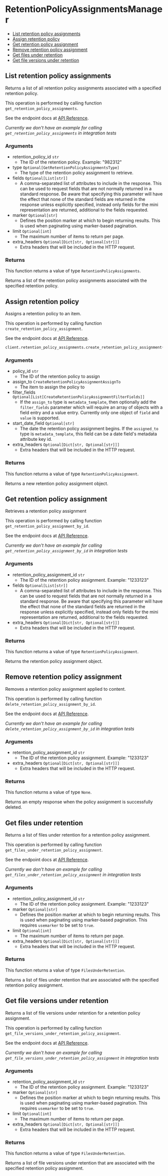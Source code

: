 # RetentionPolicyAssignmentsManager

- [List retention policy assignments](#list-retention-policy-assignments)
- [Assign retention policy](#assign-retention-policy)
- [Get retention policy assignment](#get-retention-policy-assignment)
- [Remove retention policy assignment](#remove-retention-policy-assignment)
- [Get files under retention](#get-files-under-retention)
- [Get file versions under retention](#get-file-versions-under-retention)

## List retention policy assignments

Returns a list of all retention policy assignments associated with a specified
retention policy.

This operation is performed by calling function `get_retention_policy_assignments`.

See the endpoint docs at
[API Reference](https://developer.box.com/reference/get-retention-policies-id-assignments/).

_Currently we don't have an example for calling `get_retention_policy_assignments` in integration tests_

### Arguments

- retention_policy_id `str`
  - The ID of the retention policy. Example: "982312"
- type `Optional[GetRetentionPolicyAssignmentsType]`
  - The type of the retention policy assignment to retrieve.
- fields `Optional[List[str]]`
  - A comma-separated list of attributes to include in the response. This can be used to request fields that are not normally returned in a standard response. Be aware that specifying this parameter will have the effect that none of the standard fields are returned in the response unless explicitly specified, instead only fields for the mini representation are returned, additional to the fields requested.
- marker `Optional[str]`
  - Defines the position marker at which to begin returning results. This is used when paginating using marker-based pagination.
- limit `Optional[int]`
  - The maximum number of items to return per page.
- extra_headers `Optional[Dict[str, Optional[str]]]`
  - Extra headers that will be included in the HTTP request.

### Returns

This function returns a value of type `RetentionPolicyAssignments`.

Returns a list of the retention policy assignments associated with the
specified retention policy.

## Assign retention policy

Assigns a retention policy to an item.

This operation is performed by calling function `create_retention_policy_assignment`.

See the endpoint docs at
[API Reference](https://developer.box.com/reference/post-retention-policy-assignments/).

<!-- sample post_retention_policy_assignments -->

```python
client.retention_policy_assignments.create_retention_policy_assignment(policy_id=retention_policy.id, assign_to=CreateRetentionPolicyAssignmentAssignTo(id=folder.id, type=CreateRetentionPolicyAssignmentAssignToTypeField.FOLDER.value))
```

### Arguments

- policy_id `str`
  - The ID of the retention policy to assign
- assign_to `CreateRetentionPolicyAssignmentAssignTo`
  - The item to assign the policy to
- filter_fields `Optional[List[CreateRetentionPolicyAssignmentFilterFields]]`
  - If the `assign_to` type is `metadata_template`, then optionally add the `filter_fields` parameter which will require an array of objects with a field entry and a value entry. Currently only one object of `field` and `value` is supported.
- start_date_field `Optional[str]`
  - The date the retention policy assignment begins. If the `assigned_to` type is `metadata_template`, this field can be a date field's metadata attribute key id.
- extra_headers `Optional[Dict[str, Optional[str]]]`
  - Extra headers that will be included in the HTTP request.

### Returns

This function returns a value of type `RetentionPolicyAssignment`.

Returns a new retention policy assignment object.

## Get retention policy assignment

Retrieves a retention policy assignment

This operation is performed by calling function `get_retention_policy_assignment_by_id`.

See the endpoint docs at
[API Reference](https://developer.box.com/reference/get-retention-policy-assignments-id/).

_Currently we don't have an example for calling `get_retention_policy_assignment_by_id` in integration tests_

### Arguments

- retention_policy_assignment_id `str`
  - The ID of the retention policy assignment. Example: "1233123"
- fields `Optional[List[str]]`
  - A comma-separated list of attributes to include in the response. This can be used to request fields that are not normally returned in a standard response. Be aware that specifying this parameter will have the effect that none of the standard fields are returned in the response unless explicitly specified, instead only fields for the mini representation are returned, additional to the fields requested.
- extra_headers `Optional[Dict[str, Optional[str]]]`
  - Extra headers that will be included in the HTTP request.

### Returns

This function returns a value of type `RetentionPolicyAssignment`.

Returns the retention policy assignment object.

## Remove retention policy assignment

Removes a retention policy assignment
applied to content.

This operation is performed by calling function `delete_retention_policy_assignment_by_id`.

See the endpoint docs at
[API Reference](https://developer.box.com/reference/delete-retention-policy-assignments-id/).

_Currently we don't have an example for calling `delete_retention_policy_assignment_by_id` in integration tests_

### Arguments

- retention_policy_assignment_id `str`
  - The ID of the retention policy assignment. Example: "1233123"
- extra_headers `Optional[Dict[str, Optional[str]]]`
  - Extra headers that will be included in the HTTP request.

### Returns

This function returns a value of type `None`.

Returns an empty response when the policy assignment
is successfully deleted.

## Get files under retention

Returns a list of files under retention for a retention policy assignment.

This operation is performed by calling function `get_files_under_retention_policy_assignment`.

See the endpoint docs at
[API Reference](https://developer.box.com/reference/get-retention-policy-assignments-id-files-under-retention/).

_Currently we don't have an example for calling `get_files_under_retention_policy_assignment` in integration tests_

### Arguments

- retention_policy_assignment_id `str`
  - The ID of the retention policy assignment. Example: "1233123"
- marker `Optional[str]`
  - Defines the position marker at which to begin returning results. This is used when paginating using marker-based pagination. This requires `usemarker` to be set to `true`.
- limit `Optional[int]`
  - The maximum number of items to return per page.
- extra_headers `Optional[Dict[str, Optional[str]]]`
  - Extra headers that will be included in the HTTP request.

### Returns

This function returns a value of type `FilesUnderRetention`.

Returns a list of files under retention that are associated with the
specified retention policy assignment.

## Get file versions under retention

Returns a list of file versions under retention for a retention policy
assignment.

This operation is performed by calling function `get_file_versions_under_retention_policy_assignment`.

See the endpoint docs at
[API Reference](https://developer.box.com/reference/get-retention-policy-assignments-id-file-versions-under-retention/).

_Currently we don't have an example for calling `get_file_versions_under_retention_policy_assignment` in integration tests_

### Arguments

- retention_policy_assignment_id `str`
  - The ID of the retention policy assignment. Example: "1233123"
- marker `Optional[str]`
  - Defines the position marker at which to begin returning results. This is used when paginating using marker-based pagination. This requires `usemarker` to be set to `true`.
- limit `Optional[int]`
  - The maximum number of items to return per page.
- extra_headers `Optional[Dict[str, Optional[str]]]`
  - Extra headers that will be included in the HTTP request.

### Returns

This function returns a value of type `FilesUnderRetention`.

Returns a list of file versions under retention that are associated with
the specified retention policy assignment.
